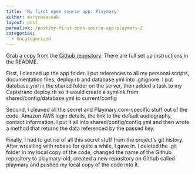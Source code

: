 ```yaml
---
title: 'My first open source app: Playmary'
author: maryrosecook
layout: post
permalink: /post/my-first-open-source-app-playmary-2
categories:
  - Uncategorized
---
```

Grab a copy from the [Github repository][1]. There are full set up instructions in the README.

First, I cleaned up the app folder. I put references to all my personal scripts, documentation files, deploy.rb and database.yml into .gitignore. I put database.yml in the shared folder on the server, then added a task to my Capistrano deploy.rb so it would create a symlink from shared/config/database.yml to current/config

Second, I cleaned all the secret and Playmary.com-specific stuff out of the code: Amazon AWS login details, the link to the default audiography, contact information. I put it all into shared/config/config.yml and then wrote a method that returns the data referenced by the passed key.

Finally, I had to get rid of all this secret stuff from the project's git history. After wrestling with rebase for quite a while, I gave in. I deleted the .git folder in my local copy of the code, changed the name of the Github repository to playmary-old, created a new repository on Github called playmary and pushed my local copy of the code into it.

 [1]: http://github.com/maryrosecook/playmary